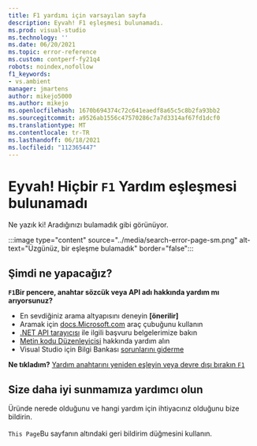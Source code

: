 ```yaml
---
title: F1 yardımı için varsayılan sayfa
description: Eyvah! F1 eşleşmesi bulunamadı.
ms.prod: visual-studio
ms.technology: ''
ms.date: 06/20/2021
ms.topic: error-reference
ms.custom: contperf-fy21q4
robots: noindex,nofollow
f1_keywords:
- vs.ambient
manager: jmartens
author: mikejo5000
ms.author: mikejo
ms.openlocfilehash: 1670b694374c72c641eaedf8a65c5c8b2fa93bb2
ms.sourcegitcommit: a9526ab1556c47570286c7a7d3314af67fd1dcf0
ms.translationtype: MT
ms.contentlocale: tr-TR
ms.lasthandoff: 06/18/2021
ms.locfileid: "112365447"
---
```

# <a name="oops-no-f1-help-match-was-found"></a>Eyvah! Hiçbir `F1` Yardım eşleşmesi bulunamadı

Ne yazık ki! Aradığınızı bulamadık gibi görünüyor. 

:::image type="content" source="../media/search-error-page-sm.png" alt-text="Üzgünüz, bir eşleşme bulamadık" border="false":::

## <a name="now-what"></a>Şimdi ne yapacağız?

**`F1`Bir pencere, anahtar sözcük veya API adı hakkında yardım mı arıyorsunuz?**
- En sevdiğiniz arama altyapısını deneyin **[önerilir]**
- Aramak için [docs.Microsoft.com](/) araç çubuğunu kullanın 
- [.NET API tarayıcısı](/dotnet/api/) ile ilgili başvuru belgelerimize bakın
- [Metin kodu Düzenleyicisi](../../ide/writing-code-in-the-code-and-text-editor.md) hakkında yardım alın
- Visual Studio için Bilgi Bankası [sorunlarını giderme](/troubleshoot/visualstudio/welcome-visual-studio/)


**Ne tıkladım?** [Yardım anahtarını yeniden eşleyin veya devre dışı bırakın `F1`](../not-in-toc/change-f1-help-key.md)


## <a name="help-us-serve-you-better"></a>Size daha iyi sunmamıza yardımcı olun

Üründe nerede olduğunu ve hangi yardım için ihtiyacınız olduğunu bize bildirin.   
<br/>`This Page`Bu sayfanın altındaki geri bildirim düğmesini kullanın. 
